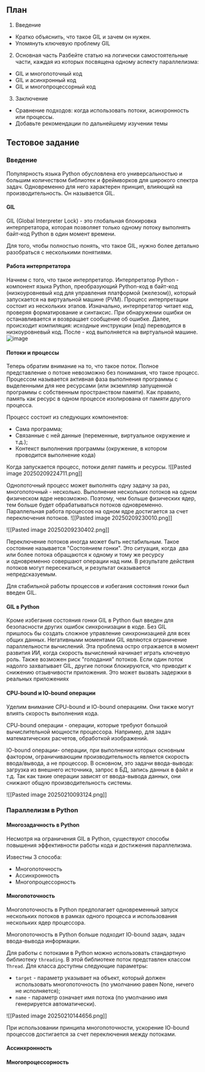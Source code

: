 ## План 

1. Введение 
* Кратко объяснить, что такое GIL и зачем он нужен.
* Упомянуть ключевую проблему GIL
2. Основная часть
Разбейте статью на логически самостоятельные части, каждая из которых посвящена одному аспекту параллелизма:
- GIL и многопоточный код
- GIL и асинхронный код
- GIL и многопроцессорный код
3. Заключение
- Сравнение подходов: когда использовать потоки, асинхронность или процессы.
- Добавьте рекомендации по дальнейшему изучении темы


## Тестовое задание 

### Введение 

Популярность языка Python обусловлена его универсальностью и большим количеством библиотек и фреймворков для широкого спектра задач. Одновременно для него характерен принцип, влияющий на производительность. Он называется GIL.

#### GIL
GIL (Global Interpreter Lock) - это глобальная блокировка интерпретатора, которая позволяет только одному потоку выполнять байт-код Python в один момент времени. 

Для того, чтобы полностью понять, что такое GIL, нужно более детально разобраться с несколькими понятиями. 

#### Работа интерпретатора
Начнем с того, что такое интерпретатор. Интерпретатор Python - компонент языка Python, преобразующий Python-код в байт-код (низкоуровневый код для управления платформой (железом)), который запускается на виртуальной машине (PVM). Процесс интерпретации состоит из нескольких этапов. Изначально, интерпретатор читает код, проверяя форматирование и синтаксис. При обнаружении ошибки он останавливается и возвращает сообщение об ошибке. Далее, происходит компиляция: исходные инструкции (код) переводится в низкоуровневый код. После - код выполняется на виртуальной машине.
![image](https://github.com/user-attachments/assets/49c6325a-9b6d-46d3-a6f8-e47e04226600)

#### Потоки и процессы
Теперь обратим внимание на то, что такое поток. Полное представление о потоке невозможно без понимания, что такое процесс. Процессом называется активная фаза выполнения программы с выделенными для нее ресурсами (или экземпляр запущенной программы с собственным пространством памяти). Как правило, память как ресурс в одном процессе изолирована от памяти другого процесса. 

Процесс состоит из следующих компонентов: 
- Сама программа;
- Связанные с ней данные (переменные, виртуальное окружение и т.д.);
- Контекст выполнения программы (окружение, в котором проводится выполнение кода)

Когда запускается процесс, потоки делят память и ресурсы. 
![[Pasted image 20250209224711.png]]

Однопоточный процесс может выполнять одну задачу за раз, многопоточный - несколько. Выполнение нескольких потоков на одном физическом ядре невозможно. Поэтому, чем больше физических ядер, тем больше будет обрабатываться потоков одновременно. Параллельная работа процессов на одном ядре достигается за счет переключения потоков.
![[Pasted image 20250209230010.png]]

![[Pasted image 20250209230402.png]]

Переключение потоков иногда может быть нестабильным. Такое состояние называется "Состоянием гонки". Это ситуация, когда  два или более потока обращаются к одному и тому же ресурсу и одновременно совершают операции над ним. В результате действия потоков могут пересекаться, и результат оказывается непредсказуемым.

Для стабильной работы процессов и избегания состояния гонки был введен GIL. 
#### GIL в Python

Кроме избегания состояния гонки GIL в Python был введен для безопасности других ошибок синхронизации в коде. Без GIL пришлось бы создать сложное управление синхронизацией для всех общих данных.
Негативными моментами GIL являются ограничение параллельности вычислений. Эта проблема остро отражается в момент развития ИИ, когда скорость вычислений начинает играть ключевую роль. Также возможен риск "голодания" потоков. Если один поток надолго захватывает GIL, другие потоки блокируются, что приводит к снижению отзывчивости приложения. Это может вызвать задержки в реальных приложениях

#### CPU-bound и IO-bound операции 

Уделим внимание CPU-bound и IO-bound операциям. Они также могут влиять скорость выполнения кода. 

CPU-bound операции - операции, которые требуют большой вычислительной мощности процессора. Например, для задач математических расчетов, обработкой изображений.

IO-bound операции- операции, при выполнении которых основным фактором, ограничивающим производительность является скорость ввода/вывода, а не процессор. В основном, это задачи ввода-вывода: загрузка из внешнего источника, запрос в БД, запись данных в файл и т.д. Так как такие операции зависят от ввода-вывода данных, они снижают общую производительность системы.

![[Pasted image 20250210093124.png]]
### Параллелизм в Python 

#### Многозадачность в Python

Несмотря на ограничения GIL в Python, существуют способы повышения эффективности работы кода и достижения параллелизма. 

Известны 3 способа:

- Многопоточность
- Ассинхронность
- Многопроцессорность 

#### Многопоточность 

Многопоточность в Python предполагает одновременный запуск нескольких потоков в рамках одного процесса и использования нескольких ядер процессора.

Многопоточность в Python больше подходит IO-bound задач, задач ввода-вывода информации. 

Для работы с потоками в Python можно использовать стандартную библиотеку `threading`. В этой библиотеке поток представлен классом `Thread`. Для класса доступны следующие параметры:
- `target` - параметр указывает на объект, который должен использовать многопоточность (по умолчанию равен None, ничего не исполняется);
- `name` - параметр означает имя потока (по умолчанию имя генерируется автоматически).

![[Pasted image 20250210144656.png]]

При использовании принципа многопоточности, ускорение IO-bound процессов достигается за счет переключения между потоками.
#### Ассинхронность


#### Многопроцессорность 
